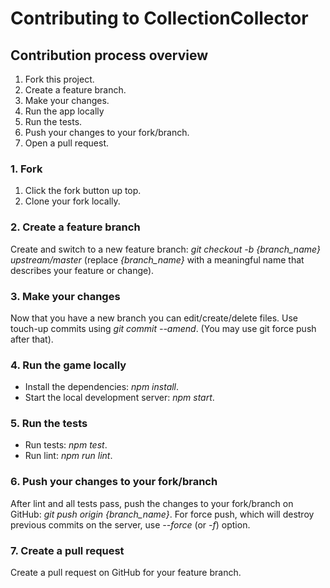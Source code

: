 # Contributing to CollectionCollector
## Contribution process overview
1. Fork this project.
1. Create a feature branch.
1. Make your changes.
1. Run the app locally
1. Run the tests.
1. Push your changes to your fork/branch.
1. Open a pull request.

### 1. Fork
1. Click the fork button up top.
1. Clone your fork locally.

### 2. Create a feature branch
Create and switch to a new feature branch: *git checkout -b {branch_name} upstream/master*
(replace *{branch_name}* with a meaningful name that describes your feature or change).

### 3. Make your changes
Now that you have a new branch you can edit/create/delete files. Use touch-up commits using *git commit --amend*. (You may use git force push after that).

### 4. Run the game locally
- Install the dependencies: *npm install*.
- Start the local development server: *npm start*.

### 5. Run the tests
- Run tests: *npm test*.
- Run lint: *npm run lint*.

### 6. Push your changes to your fork/branch
After lint and all tests pass, push the changes to your fork/branch on GitHub: *git push origin {branch_name}*. For force push, which will destroy previous commits on the server, use *--force* (or *-f*) option.

### 7. Create a pull request
Create a pull request on GitHub for your feature branch.
